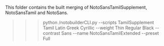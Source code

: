 This folder contains the built merging of NotoSansTamilSupplement, NotoSansTamil and NotoSans.

>>> python /notobuilderCLI.py --scripts TamilSupplement Tamil Latin Greek Cyrillic --weight Thin Regular Black --contrast Sans --name NotoSansTamilExtended --preset Full